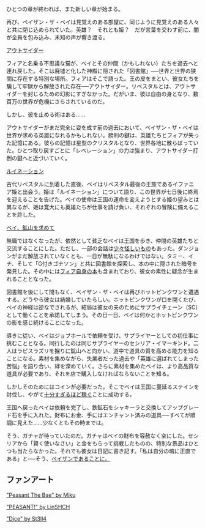 <!-- title: ペイザン・ザ・ベイ -->
<!-- status: 生存 -->

ひとつの章が終われば、また新しい章が始まる。

再び、ペイザン・ザ・ベイは見覚えのある部屋に、同じように見覚えのある人々と共に閉じ込められていた。英雄？　それとも姫？　だが言葉を交わす前に、闇が全員を包み込み、未知の声が響き渡る。

[アウトサイダー](#embed:https://youtu.be/7bOe38rP7JQ?t=454)

フィアと名乗る不思議な猫が、ベイとその仲間（かもしれない）たちを過去へと連れ戻した。そこは廃墟と化した神殿に隠された「図書館」──世界と世界の狭間に存在する特別な場所。フィアはそこで語った。王の皮をまとい、彼女たちを騙して牢獄から解放された存在──アウトサイダー。リベスタルとは、アウトサイダーを封じるための幻影にすぎなかった。だがいま、彼は自由の身となり、数百万の世界が危機にさらされているのだ。

しかし、彼を止める術はある……

アウトサイダーがまだ完全に姿を成す前の過去において、ペイザン・ザ・ベイは世界が求める英雄になれるかもしれない。勝利の鍵は、英雄たちとフィアが失った記憶にある。彼らの記憶は星型のクリスタルとなり、世界各地に散らばっていた。ひとつ取り戻すごとに「レベレーション」の力は強まり、アウトサイダー打倒の鍵へと近づいていく。

[ルイネーション](#embed:https://youtu.be/7bOe38rP7JQ?t=1484)

古代リベスタルに到着した直後、ベイはリベスタル最後の王族であるイファニア姫と出会う。姫は「ルイネーション」について語り、この世界が七日後に終焉を迎えることを告げた。ベイの使命は王国の運命を変えようとする姫の望みとは異なるが、姫は寛大にも英雄たちが仕事を請け負い、それぞれの冒険に備えることを許した。

[ベイ、鉱山を求めて](#embed:https://youtu.be/7bOe38rP7JQ?t=1739)

無職ではなくなったが、依然として貧乏なベイは王国を歩き、仲間の英雄たちと交流することにした。ただし、一部の会話は[少々怪しいもの](https://youtu.be/7bOe38rP7JQ?t=2293)もあった。ダンジョンがまだ解放されていなくとも、一日が無駄になるわけではない。タミー、イナ、そして「G付きゴナソン」と共に図書館を探索し、本の中に隠された暗号を発見した。その中には[フィア自身の本](https://youtu.be/7bOe38rP7JQ?t=2910)も含まれており、彼女の素性に疑念が生まれることとなった。

図書館を後にして間もなく、ペイザン・ザ・ベイは再びホットピンクワンと遭遇する。どうやら彼女は結婚していたらしい。ホットピンクワンが口を開くたび、ベイの神経は逆なでされるが、結局は彼女の夫のためにサプライチェーン（SC）として働くことを承諾してしまう。その日一日、ベイは何かとホットピンクワンの影を感じ続けることになった。

導きに従い、ベイはジョブホールで依頼を受け、サプライヤーとしての初仕事に挑むこととなる。同行したのは同じサプライヤーのセシリア・イマーキンド。二人はラピスラズリを掘りに鉱山へと向かい、道中で道具の質を高める能力を知ることになる。素材を集めながら、失業者だった過去や「英雄に選ばれてしまった苦悩」を語り合い、絆を深めていく。さらに素材を集めたベイは、より高品質な道具が必要であり、それを店で購入しなければならないことを知る。

しかしそのためにはコインが必要だった。そこでベイは王国に蔓延るステインを討伐し、やがて[十分すぎるほど稼ぐ](https://youtu.be/7bOe38rP7JQ?t=7007)ことに成功する。

王国へ戻ったベイは依頼を完了し、鉄鉱石をシャキーラと交換してアップグレード石を手に入れた。財布にお金、手にはエンチャント済みの道具──すべてが順調に見えた……少なくともその時までは。

そう、ガチャが待っていたのだ。ガチャはベイの財布を容赦なく空にした。セシリアから「賢く使いなさい」と金をもらって挑戦したものの、特別な景品はひとつも当たらなかった。それでも彼女は日記に書き記す。「私は自分の魂に正直である」と──そう、[ペイザンであることに。](https://youtu.be/7bOe38rP7JQ?t=8145)

## ファンアート

["Peasant The Bae" by Miku](https://x.com/Mikururun/status/1899107067182411936/photo/1)

["PEASANT!" by LinSHCH](https://x.com/_LinSHCH_/status/1920873250143285392)

["Dice" by St3ll4](https://x.com/sssst3ll4/status/1901967705994838407)
